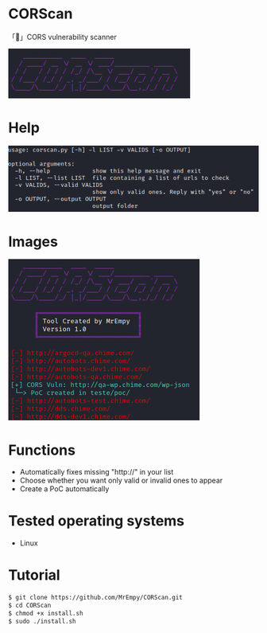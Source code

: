 # CORScan
「🔎」CORS vulnerability scanner

![](assets/1.png)

# Help
![](assets/2.png)

# Images

![](assets/3.png)

# Functions

* Automatically fixes missing "http://" in your list
* Choose whether you want only valid or invalid ones to appear
* Create a PoC automatically

# Tested operating systems

* Linux

# Tutorial

```
$ git clone https://github.com/MrEmpy/CORScan.git
$ cd CORScan
$ chmod +x install.sh
$ sudo ./install.sh
```
